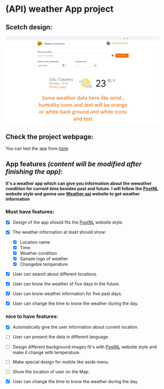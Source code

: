 # (API) weather App project

## Scetch design:
![design of the idea](APISketch.jpg)

## Check the project webpage:
You can test the app from [here](https://obadaelsharbatly.github.io/Weather-APP-HYF/):

## App features *(content will be modified after finishing the app)*:
**It's a weather app which can give you information about the wewather condition
for current time besides past and future. I will follow the [PostNL](https://www.postnl.nl/en/) website style and gonna use [Weather api](https://www.weatherapi.com/) website to get weather information**

  ### Must have features:
  - [x]  Design of the app should fits the [PostNL](https://www.postnl.nl/en/) website style.
  - [x] The weather information at least should show:
     - [x] Location name
     - [x] Time
     - [x] Weather condition
     - [x] Sample logo of weather
     - [x] Changeble temperature
  - [x] User can search about different locations.
  - [x] User can know the weather of five days in the future.
  - [x] User can know weather information for five past days.
  - [x] User can change the time to know the weather during the day.


  ### nice to have features:
  - [x] Automatically give the user information about current location.
  - [ ] User can present the data in different language.
  - [ ] Design different background images fit's with [PostNL](https://www.postnl.nl/en/) website style and make it change with temperature.
  - [ ] Make special design for mobile like aside menu.
  - [ ] Show the location of user on the Map.
  - [x] User can change the time to know the weather during the day.

  

